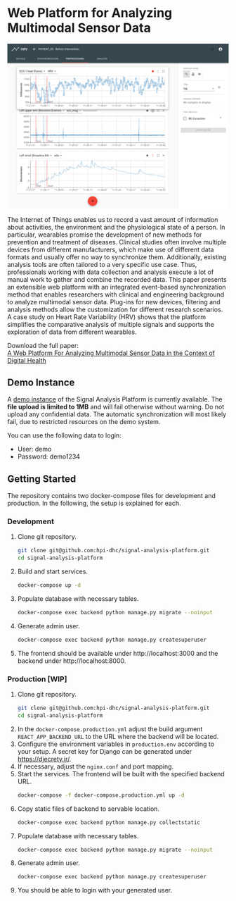 # Web Platform for Analyzing Multimodal Sensor Data

![Preprocessing Screen](/docs/images/preprocess_screen.png)

The Internet of Things enables us to record a vast amount of information about activities, the environment and the physiological state of a person.
In particular, wearables promise the development of new methods for prevention and treatment of diseases.
Clinical studies often involve multiple devices from different manufacturers, which make use of different data formats and usually offer no way to synchronize them.
Additionally, existing analysis tools are often tailored to a very specific use case.
Thus, professionals working with data collection and analysis execute a lot of manual work to gather and combine the recorded data.
This paper presents an extensible web platform with an integrated event-based synchronization method that enables researchers with clinical and engineering background to analyze multimodal sensor data.
Plug-ins for new devices, filtering and analysis methods allow the customization for different research scenarios.
A case study on Heart Rate Variability (HRV) shows that the platform simplifies the comparative analysis of multiple signals and supports the exploration of data from different wearables.

Download the full paper:  
[A Web Platform For Analyzing Multimodal Sensor Data in the Context of Digital Health](https://link-to-paper)

## Demo Instance

A [demo instance](http://ec2-54-165-78-234.compute-1.amazonaws.com/) of the Signal Analysis Platform is currently available. The **file upload is limited to 1MB** and will fail otherwise without warning. Do not upload any confidential data. The automatic synchronization will most likely fail, due to restricted resources on the demo system.

You can use the following data to login:
- User: demo
- Password: demo1234

## Getting Started

The repository contains two docker-compose files for development and production. In the following, the setup is explained for each.

### Development

1. Clone git repository.
   ```sh
   git clone git@github.com:hpi-dhc/signal-analysis-platform.git
   cd signal-analysis-platform
   ```
2. Build and start services.
   ```sh
   docker-compose up -d
   ```
3. Populate database with necessary tables.
    ```sh
    docker-compose exec backend python manage.py migrate --noinput
    ```
4. Generate admin user.
    ```sh
    docker-compose exec backend python manage.py createsuperuser
    ```
5. The frontend should be available under http://localhost:3000 and the backend under http://localhost:8000.


### Production [WIP]

1. Clone git repository.
   ```sh
   git clone git@github.com:hpi-dhc/signal-analysis-platform.git
   cd signal-analysis-platform
   ```
2. In the `docker-compose.production.yml` adjust the build argument `REACT_APP_BACKEND_URL` to the URL where the backend will be located.
3. Configure the environment variables in `production.env` according to your setup. A secret key for Django can be generated under https://djecrety.ir/.
4. If necessary, adjust the `nginx.conf` and port mapping.
5. Start the services. The frontend will be built with the specified backend URL.
   ```sh
   docker-compose -f docker-compose.production.yml up -d
   ```
6. Copy static files of backend to servable location.
    ```sh
    docker-compose exec backend python manage.py collectstatic
    ```
7. Populate database with necessary tables.
    ```sh
    docker-compose exec backend python manage.py migrate --noinput
    ```
8. Generate admin user.
    ```sh
    docker-compose exec backend python manage.py createsuperuser
    ```
9. You should be able to login with your generated user.